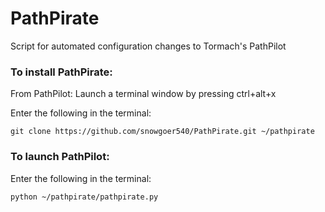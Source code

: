 # PathPirate
Script for automated configuration changes to Tormach's PathPilot

### To install PathPirate:
From PathPilot:
Launch a terminal window by pressing ctrl+alt+x

Enter the following in the terminal:

```console
git clone https://github.com/snowgoer540/PathPirate.git ~/pathpirate
```
### To launch PathPilot:
Enter the following in the terminal:
```console
python ~/pathpirate/pathpirate.py
```

